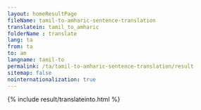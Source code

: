 ```yaml
---
layout: homeResultPage
fileName: tamil-to-amharic-sentence-translation
translatein: tamil_to_amharic
folderName : translate
lang: ta
from: ta
to: am
langname: tamil-to
permalink: /ta/tamil-to-amharic-sentence-translation/result
sitemap: false
nointernationalization: true
---
```

{% include result/translateinto.html %}

<script src="/js/result/translation.js" data-foldername="{{page.folderName}}" data-lang="{{page.lang}}"></script>
